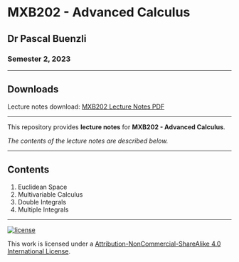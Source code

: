 # MXB202 - Advanced Calculus

## Dr Pascal Buenzli

### Semester 2, 2023

---

## Downloads

Lecture notes download: [MXB202 Lecture Notes PDF](https://www.github.com/Tarang74/MXB202/raw/main/MXB202%20Lecture%20Notes.pdf)

---

This repository provides **lecture notes** for **MXB202 - Advanced Calculus**.

*The contents of the lecture notes are described below.*

---

## Contents

1. Euclidean Space
2. Multivariable Calculus
3. Double Integrals
4. Multiple Integrals

---

[![license](https://forthebadge.com/images/badges/cc-nc-sa.svg)](http://creativecommons.org/licenses/by-nc-sa/4.0/)

This work is licensed under a [Attribution-NonCommercial-ShareAlike 4.0 International License](http://creativecommons.org/licenses/by-nc-sa/4.0/).
